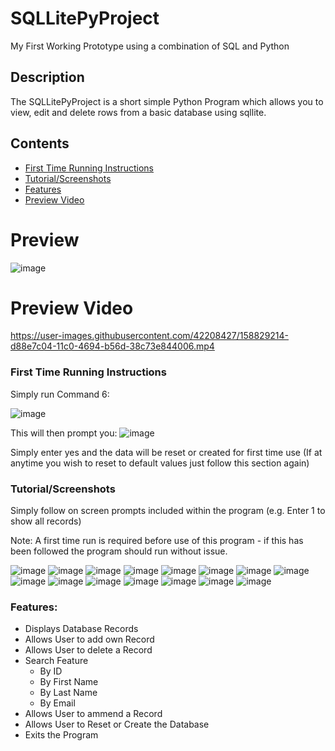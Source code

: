 # SQLLitePyProject
My First Working Prototype using a combination of SQL and Python

## Description

The SQLLitePyProject is a short simple Python Program which allows you to view, edit and delete rows from a basic database using sqllite. 

## Contents

- [First Time Running Instructions](#First-Time-Running-Instructions)
- [Tutorial/Screenshots](#Tutorial/Screenshots)
- [Features](#Features)
- [Preview Video](#Preview-Video)

# Preview
![image](https://user-images.githubusercontent.com/42208427/158641965-20c6db41-4247-4cb5-b1a5-72ea08565b5b.png)

# Preview Video
https://user-images.githubusercontent.com/42208427/158829214-d88e7c04-11c0-4694-b56d-38c73e844006.mp4

### First Time Running Instructions

Simply run Command 6:

![image](https://user-images.githubusercontent.com/42208427/158633701-7222b7d7-1420-4890-a1d1-6e9f2c33a973.png)

This will then prompt you:
![image](https://user-images.githubusercontent.com/42208427/158633908-ad62a8e6-9143-4038-8373-c9e88f49ee32.png)

Simply enter yes and the data will be reset or created for first time use (If at anytime you wish to reset to default values just follow this section again)

### Tutorial/Screenshots

Simply follow on screen prompts included within the program (e.g. Enter 1 to show all records)

Note: A first time run is required before use of this program - if this has been followed the program should run without issue.

![image](https://user-images.githubusercontent.com/42208427/158637412-a8b5a312-1542-450b-905d-e18f7f54f989.png)
![image](https://user-images.githubusercontent.com/42208427/158637568-17162415-eb16-4276-ab17-cbb942519604.png)
![image](https://user-images.githubusercontent.com/42208427/158637621-f1022f72-d53d-4e7b-b7b1-dcb418ad3dde.png)
![image](https://user-images.githubusercontent.com/42208427/158637778-8c01c54b-5fba-4ead-974c-4a4666e63584.png)
![image](https://user-images.githubusercontent.com/42208427/158637839-21118ab8-f9e1-4f16-9fc1-b1f00f7ee5c7.png)
![image](https://user-images.githubusercontent.com/42208427/158637918-3b738cd8-e46e-4d06-b497-acbb77086a70.png)
![image](https://user-images.githubusercontent.com/42208427/158638055-0978e11c-6abf-4793-9ba2-0c265129516c.png)
![image](https://user-images.githubusercontent.com/42208427/158638148-85adcd3d-6243-47c6-940d-27c7528c6079.png)
![image](https://user-images.githubusercontent.com/42208427/158638287-b87b07f5-0e17-4665-ab00-c2499c1bec71.png)
![image](https://user-images.githubusercontent.com/42208427/158638354-57146894-de38-43b3-a566-66d75faf0b33.png)
![image](https://user-images.githubusercontent.com/42208427/158638949-6e588451-4e1c-4ea2-9120-50588acc37f4.png)
![image](https://user-images.githubusercontent.com/42208427/158639282-b42ccc9c-5fff-4995-a590-955aa6c9e89c.png)
![image](https://user-images.githubusercontent.com/42208427/158640422-e4fb88f4-4334-45cc-b7ba-1f5e8c49cb60.png)
![image](https://user-images.githubusercontent.com/42208427/158640539-591f7abf-552f-48a6-b98c-70f262a344cc.png)
![image](https://user-images.githubusercontent.com/42208427/158640605-48f82811-821b-461d-9c6e-1b6c1f3d4545.png)

### Features:
- Displays Database Records
- Allows User to add own Record
- Allows User to delete a Record
- Search Feature
  - By ID
  - By First Name
  - By Last Name
  - By Email
- Allows User to ammend a Record
- Allows User to Reset or Create the Database
- Exits the Program

